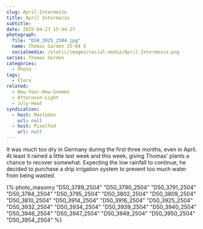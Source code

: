 ```yaml
---
slug: April-Intermezzo
title: April Intermezzo
subtitle:
date: 2025-04-27 15:44:27
photograph:
  file: "D50_3925_2504.jpg"
  name: Thomas Garden 25-04 X
  socialmedia: /static/images/social-media/April-Intermezzo.png
series: Thomas Garden
categories:
  - Photo
tags:
  - Flora
related:
  - New-Year-New-Gnomes
  - Afternoon-Light
  - July-Heat
syndication:
  - host: Mastodon
    url: null
  - host: Pixelfed
    url: null
---
```


It was much too dry in Germany during the first three months, even in April. At least it rained a little last week and this week, giving Thomas' plants a chance to recover somewhat. Expecting the low rainfall to continue, he decided to purchase a drip irrigation system to prevent too much water from being wasted.

<!-- more -->

{% photo_masonry
  "D50_3789_2504"
  "D50_3790_2504"
  "D50_3791_2504"
  "D50_3794_2504"
  "D50_3795_2504"
  "D50_3802_2504"
  "D50_3809_2504"
  "D50_3810_2504"
  "D50_3914_2504"
  "D50_3916_2504"
  "D50_3925_2504"
  "D50_3932_2504"
  "D50_3934_2504"
  "D50_3939_2504"
  "D50_3940_2504"
  "D50_3946_2504"
  "D50_3947_2504"
  "D50_3949_2504"
  "D50_3950_2504"
  "D50_3954_2504"
%}
